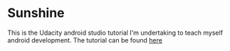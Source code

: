 # Sunshine
This is the Udacity android studio tutorial I'm undertaking to teach myself android development. The tutorial can be found [here](https://www.udacity.com/course/developing-android-apps--ud853)
